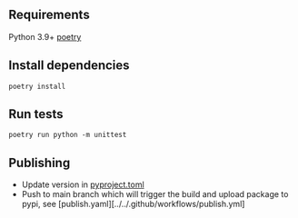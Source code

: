## Requirements

Python 3.9+
[poetry](https://python-poetry.org/docs/)

## Install dependencies

    poetry install

## Run tests

    poetry run python -m unittest

## Publishing

- Update version in [pyproject.toml](./pyproject.toml)
- Push to main branch which will trigger the build and upload package to pypi, see [publish.yaml][../../.github/workflows/publish.yml]
